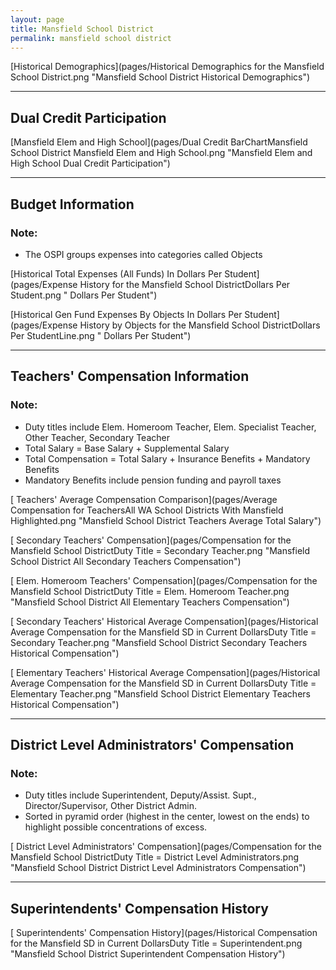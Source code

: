 ```yaml
---
layout: page
title: Mansfield School District
permalink: mansfield school district
---
```



[Historical Demographics](pages/Historical Demographics for the Mansfield School District.png "Mansfield School District Historical Demographics")

___

## Dual Credit Participation

[Mansfield Elem and High School](pages/Dual Credit BarChartMansfield School District Mansfield Elem and High School.png "Mansfield Elem and High School Dual Credit Participation")


___

## Budget Information
### Note:
- The OSPI groups expenses into categories called Objects

[Historical Total Expenses (All Funds) In Dollars Per Student](pages/Expense History for the Mansfield School DistrictDollars Per Student.png " Dollars Per Student")

[Historical Gen Fund Expenses By Objects In Dollars Per Student](pages/Expense History by Objects for the Mansfield School DistrictDollars Per StudentLine.png " Dollars Per Student")


___

## Teachers' Compensation Information
### Note:
- Duty titles include Elem. Homeroom Teacher, Elem. Specialist Teacher, Other Teacher, Secondary Teacher
- Total Salary = Base Salary + Supplemental Salary
- Total Compensation = Total Salary + Insurance Benefits + Mandatory Benefits
- Mandatory Benefits include pension funding and payroll taxes

[ Teachers' Average Compensation Comparison](pages/Average Compensation for TeachersAll WA School Districts With Mansfield Highlighted.png "Mansfield School District Teachers Average Total Salary")

[ Secondary Teachers' Compensation](pages/Compensation for the Mansfield School DistrictDuty Title = Secondary Teacher.png "Mansfield School District All Secondary Teachers Compensation")

[ Elem. Homeroom Teachers' Compensation](pages/Compensation for the Mansfield School DistrictDuty Title = Elem. Homeroom Teacher.png "Mansfield School District All Elementary Teachers Compensation")

[ Secondary Teachers' Historical Average Compensation](pages/Historical Average Compensation for the Mansfield SD in Current DollarsDuty Title = Secondary Teacher.png "Mansfield School District Secondary Teachers Historical Compensation")

[ Elementary Teachers' Historical Average Compensation](pages/Historical Average Compensation for the Mansfield SD in Current DollarsDuty Title = Elementary Teacher.png "Mansfield School District Elementary Teachers Historical Compensation")


___

## District Level Administrators' Compensation

### Note:
- Duty titles include Superintendent, Deputy/Assist. Supt., Director/Supervisor, Other District Admin.
- Sorted in pyramid order (highest in the center, lowest on the ends) to highlight possible concentrations of excess.

[ District Level Administrators' Compensation](pages/Compensation for the Mansfield School DistrictDuty Title = District Level Administrators.png "Mansfield School District District Level Administrators Compensation")


___

## Superintendents' Compensation History

[ Superintendents' Compensation History](pages/Historical Compensation for the Mansfield SD in Current DollarsDuty Title = Superintendent.png "Mansfield School District Superintendent Compensation History")

